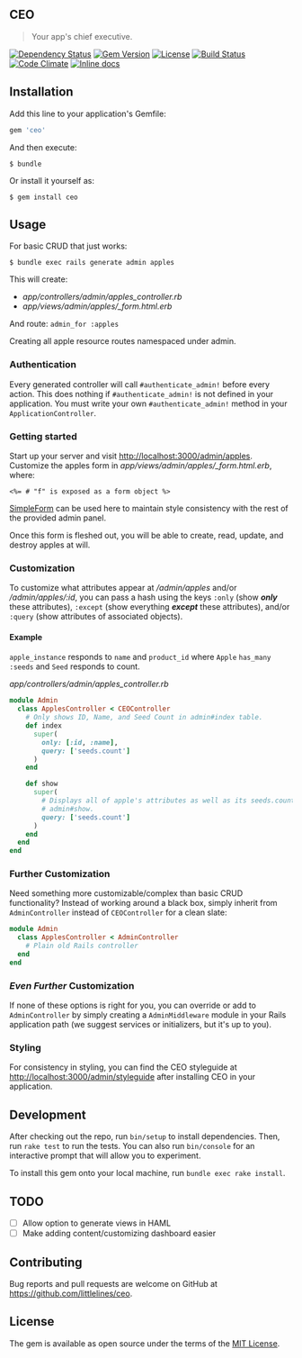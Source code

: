 CEO
---

> Your app's chief executive.

[![Dependency Status](http://img.shields.io/gemnasium/littlelines/ceo.svg)](https://gemnasium.com/littlelines/ceo)
[![Gem Version](http://img.shields.io/gem/v/ceo.svg)](https://rubygems.org/gems/ceo)
[![License](http://img.shields.io/:license-mit-blue.svg)](http://littlelines.mit-license.org)
[![Build Status](https://travis-ci.org/littlelines/ceo.svg?branch=master)](https://travis-ci.org/littlelines/ceo)
[![Code Climate](https://codeclimate.com/github/littlelines/ceo/badges/gpa.svg)](https://codeclimate.com/github/littlelines/ceo)
[![Inline docs](http://inch-ci.org/github/littlelines/ceo.svg?branch=master)](http://inch-ci.org/github/littlelines/ceo)

## Installation

Add this line to your application's Gemfile:

```ruby
gem 'ceo'
```

And then execute:

    $ bundle

Or install it yourself as:

    $ gem install ceo

## Usage

For basic CRUD that just works:

    $ bundle exec rails generate admin apples

This will create:
  + *app/controllers/admin/apples_controller.rb*
  + *app/views/admin/apples/_form.html.erb*

And route: `admin_for :apples`

Creating all apple resource routes namespaced under admin.

### Authentication

Every generated controller will call `#authenticate_admin!` before every action.
This does nothing if `#authenticate_admin!` is not defined in your application.
You must write your own `#authenticate_admin!` method in your `ApplicationController`.

### Getting started

Start up your server and visit [http://localhost:3000/admin/apples](). Customize
the apples form in *app/views/admin/apples/_form.html.erb*, where:

    <%= # "f" is exposed as a form object %>

[SimpleForm](https://github.com/plataformatec/simple_form) can be used here to
maintain style consistency with the rest of the provided admin panel.

Once this form is fleshed out, you will be able to create, read, update, and
destroy apples at will.

### Customization

To customize what attributes appear at */admin/apples* and/or
*/admin/apples/:id*, you can pass a hash using the keys `:only` (show
__*only*__ these attributes), `:except` (show everything __*except*__ these
attributes), and/or `:query` (show attributes of associated objects).

#### Example

`apple_instance` responds to `name` and `product_id` where `Apple`
`has_many :seeds` and `Seed` responds to count.

*app/controllers/admin/apples_controller.rb*

```ruby
module Admin
  class ApplesController < CEOController
    # Only shows ID, Name, and Seed Count in admin#index table.
    def index
      super(
        only: [:id, :name],
        query: ['seeds.count']
      )
    end

    def show
      super(
        # Displays all of apple's attributes as well as its seeds.count in
        # admin#show.
        query: ['seeds.count']
      )
    end
  end
end
```

### Further Customization

Need something more customizable/complex than basic CRUD functionality? Instead
of working around a black box, simply inherit from `AdminController` instead of
`CEOController` for a clean slate:

```ruby
module Admin
  class ApplesController < AdminController
    # Plain old Rails controller
  end
end
```

### _Even Further_ Customization

If none of these options is right for you, you can override or add to
`AdminController` by simply creating a `AdminMiddleware` module in
your Rails application path (we suggest services or initializers, but
it's up to you).

### Styling

For consistency in styling, you can find the CEO styleguide at
[http://localhost:3000/admin/styleguide]() after installing CEO in your
application.

## Development

After checking out the repo, run `bin/setup` to install
dependencies. Then, run `rake test` to run the tests. You can also run
`bin/console` for an interactive prompt that will allow you to
experiment.

To install this gem onto your local machine, run `bundle exec rake
install`.

## TODO
* [ ] Allow option to generate views in HAML
* [ ] Make adding content/customizing dashboard easier

## Contributing

Bug reports and pull requests are welcome on GitHub at https://github.com/littlelines/ceo.

## License

The gem is available as open source under the terms of the [MIT License](http://opensource.org/licenses/MIT).

